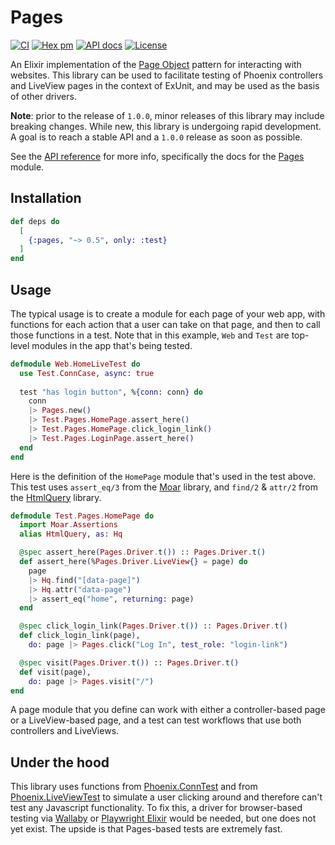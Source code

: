 # Pages

[![CI](https://github.com/synchronal/pages/actions/workflows/tests.yml/badge.svg "CI")](https://github.com/synchronal/pages/actions)
[![Hex pm](http://img.shields.io/hexpm/v/pages.svg?style=flat "Hex version")](https://hex.pm/packages/pages)
[![API docs](https://img.shields.io/hexpm/v/pages.svg?label=hexdocs "API docs")](https://hexdocs.pm/pages/Pages.html)
[![License](http://img.shields.io/github/license/synchronal/pages.svg?style=flat "License")](https://github.com/synchronal/pages/blob/main/LICENSE.md)

An Elixir implementation of the [Page Object](https://martinfowler.com/bliki/PageObject.html) pattern for interacting
with websites. This library can be used to facilitate testing of Phoenix controllers and LiveView pages in the context
of ExUnit, and may be used as the basis of other drivers.

**Note**: prior to the release of `1.0.0`, minor releases of this library may include
breaking changes. While new, this library is undergoing rapid development. A goal is
to reach a stable API and a `1.0.0` release as soon as possible.

See the [API reference](https://hexdocs.pm/pages/api-reference.html) for more info, specifically the docs for the
[Pages](https://hexdocs.pm/pages/Pages.html) module.

## Installation

```elixir
def deps do
  [
    {:pages, "~> 0.5", only: :test}
  ]
end
```

## Usage

The typical usage is to create a module for each page of your web app, with functions for each action that a user can
take on that page, and then to call those functions in a test. Note that in this example, `Web` and `Test` are
top-level modules in the app that's being tested.

```elixir
defmodule Web.HomeLiveTest do
  use Test.ConnCase, async: true
  
  test "has login button", %{conn: conn} do
    conn
    |> Pages.new()
    |> Test.Pages.HomePage.assert_here()
    |> Test.Pages.HomePage.click_login_link()
    |> Test.Pages.LoginPage.assert_here()
  end
end
```

Here is the definition of the `HomePage` module that's used in the test above. This test uses `assert_eq/3` from the
[Moar](https://hexdocs.pm/moar/Moar.Assertions.html#assert_eq/3) library, and `find/2` & `attr/2` from the
[HtmlQuery](https://hexdocs.pm/html_query/HtmlQuery.html) library.

```elixir
defmodule Test.Pages.HomePage do
  import Moar.Assertions
  alias HtmlQuery, as: Hq

  @spec assert_here(Pages.Driver.t()) :: Pages.Driver.t()
  def assert_here(%Pages.Driver.LiveView{} = page) do
    page
    |> Hq.find("[data-page]")
    |> Hq.attr("data-page")
    |> assert_eq("home", returning: page)
  end

  @spec click_login_link(Pages.Driver.t()) :: Pages.Driver.t()
  def click_login_link(page),
    do: page |> Pages.click("Log In", test_role: "login-link")

  @spec visit(Pages.Driver.t()) :: Pages.Driver.t()
  def visit(page),
    do: page |> Pages.visit("/")
end
```

A page module that you define can work with either a controller-based page or a LiveView-based page, and a test can
test workflows that use both controllers and LiveViews.


## Under the hood

This library uses functions from [Phoenix.ConnTest](https://hexdocs.pm/phoenix/Phoenix.ConnTest.html) and
from [Phoenix.LiveViewTest](https://hexdocs.pm/phoenix_live_view/Phoenix.LiveViewTest.html) to simulate a user clicking
around and therefore can't test any Javascript functionality. To fix this, a driver for browser-based testing via
[Wallaby](https://github.com/elixir-wallaby/wallaby) or
[Playwright Elixir](https://github.com/geometerio/playwright-elixir) would be needed, but one does not yet exist. The
upside is that Pages-based tests are extremely fast.






